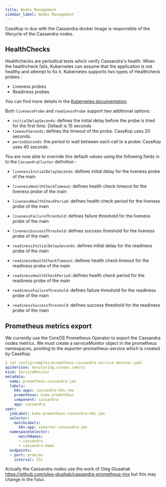 ```yaml
---
title: Nodes Management
sidebar_label: Nodes Management
---
```


CassKop in duo with the Cassandra docker Image is responsible of the lifecycle of the Cassandra nodes.

## HealthChecks

Healthchecks are periodical tests which verify Cassandra's health. When the healthcheck fails, Kubernetes can assume
that the application is not healthy and attempt to fix it. Kubernetes supports two types of Healthcheck probes : 
- Liveness probes
- Readiness probes.

You can find more details in the [Kubernetes
documentation](https://kubernetes.io/docs/tasks/configure-pod-container/configure-liveness-readiness-probes/#configure-probes).

Both `livenessProbe` and `readinessProbe` support two additional options:
- `initialDelaySeconds`: defines the initial delay before the probe is tried for the first time. Default is 15 seconds
- `timeoutSeconds`: defines the timeout of the probe. CassKop uses 20 seconds.
- `periodSeconds`: the period to wait between each call to a probe: CassKop uses 40 seconds.


You are now able to override this default values using the following fields in to the `CassandraCluster` definition : 

- `livenessInitialDelaySeconds`: defines initial delay for the liveness probe of the main
- `livenessHealthCheckTimeout`: defines health check timeout for the liveness probe of the main
- `livenessHealthCheckPeriod`: defines health check period for the liveness probe of the main
- `livenessFailureThreshold`: defines failure threshold for the liveness probe of the main
- `livenessSuccessThreshold`: defines success threshold for the liveness probe of the main

- `readinessInitialDelaySeconds`: defines initial delay for the readiness probe of the main
- `readinessHealthCheckTimeout`: defines health check timeout for the readiness probe of the main
- `readinessHealthCheckPeriod`: defines health check period for the readiness probe of the main
- `readinessFailureThreshold`: defines failure threshold for the readiness probe of the main
- `readinessSuccessThreshold`: defines success threshold for the readiness probe of the main

## Prometheus metrics export

We currently use the CoreOS Prometheus Operator to export the Cassandra nodes metrics. We must create a serviceMonitor
object in the prometheus namespaces, pointing to the exporter-prometheus-service which is created by CassKop:


```yaml
$ cat config/samples/prometheus-cassandra-service-monitor.yaml
apiVersion: monitoring.coreos.com/v1
kind: ServiceMonitor
metadata:
  name: prometheus-cassandra-jmx
  labels:
    k8s-apps: cassandra-k8s-jmx
    prometheus: kube-prometheus
    component: cassandra
    app: cassandra
spec:
  jobLabel: kube-prometheus-cassandra-k8s-jmx
  selector:
    matchLabels:
      k8s-app: exporter-cassandra-jmx
  namespaceSelector:
      matchNames:
      - cassandra
      - cassandra-demo
  endpoints:
  - port: promjmx
    interval: 15s
```

Actually the Cassandra nodes use the work of Oleg Glusahak https://github.com/oleg-glushak/cassandra-prometheus-jmx but
this may change in the futur.